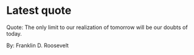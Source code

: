 # Latest quote 

Quote: The only limit to our realization of tomorrow will be our doubts of today. 

By: Franklin D. Roosevelt